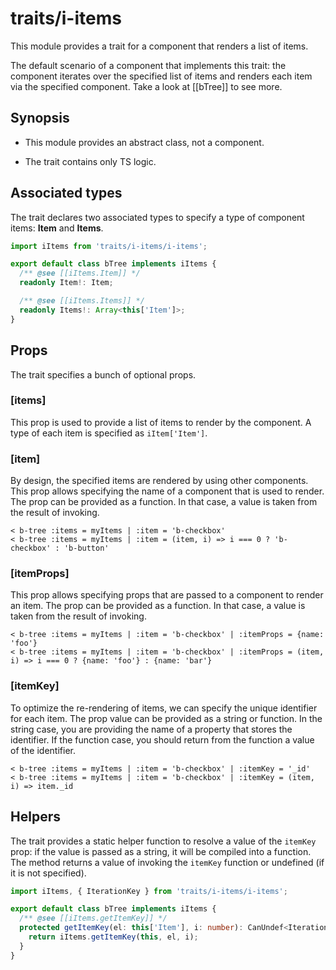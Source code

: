 # traits/i-items

This module provides a trait for a component that renders a list of items.

The default scenario of a component that implements this trait: the component iterates over the specified list of items
and renders each item via the specified component. Take a look at [[bTree]] to see more.

## Synopsis

* This module provides an abstract class, not a component.

* The trait contains only TS logic.

## Associated types

The trait declares two associated types to specify a type of component items: **Item** and **Items**.

```typescript
import iItems from 'traits/i-items/i-items';

export default class bTree implements iItems {
  /** @see [[iItems.Item]] */
  readonly Item!: Item;

  /** @see [[iItems.Items]] */
  readonly Items!: Array<this['Item']>;
}
```

## Props

The trait specifies a bunch of optional props.

### [items]

This prop is used to provide a list of items to render by the component.
A type of each item is specified as `iItem['Item']`.

### [item]

By design, the specified items are rendered by using other components.
This prop allows specifying the name of a component that is used to render.
The prop can be provided as a function. In that case, a value is taken from the result of invoking.

```
< b-tree :items = myItems | :item = 'b-checkbox'
< b-tree :items = myItems | :item = (item, i) => i === 0 ? 'b-checkbox' : 'b-button'
```

### [itemProps]

This prop allows specifying props that are passed to a component to render an item.
The prop can be provided as a function. In that case, a value is taken from the result of invoking.

```
< b-tree :items = myItems | :item = 'b-checkbox' | :itemProps = {name: 'foo'}
< b-tree :items = myItems | :item = 'b-checkbox' | :itemProps = (item, i) => i === 0 ? {name: 'foo'} : {name: 'bar'}
```

### [itemKey]

To optimize the re-rendering of items, we can specify the unique identifier for each item.
The prop value can be provided as a string or function. In the string case, you are providing the name of a property that stores the identifier.
If the function case, you should return from the function a value of the identifier.

```
< b-tree :items = myItems | :item = 'b-checkbox' | :itemKey = '_id'
< b-tree :items = myItems | :item = 'b-checkbox' | :itemKey = (item, i) => item._id
```

## Helpers

The trait provides a static helper function to resolve a value of the `itemKey` prop: if the value is passed as a string,
it will be compiled into a function. The method returns a value of invoking the `itemKey` function or undefined
(if it is not specified).

```typescript
import iItems, { IterationKey } from 'traits/i-items/i-items';

export default class bTree implements iItems {
  /** @see [[iItems.getItemKey]] */
  protected getItemKey(el: this['Item'], i: number): CanUndef<IterationKey> {
    return iItems.getItemKey(this, el, i);
  }
}
```

